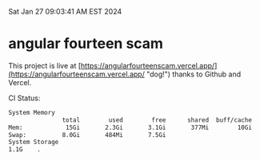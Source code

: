 Sat Jan 27 09:03:41 AM EST 2024

# angular fourteen scam


This project is live at [https://angularfourteenscam.vercel.app/](https://angularfourteenscam.vercel.app/ "dog!") thanks to Github and Vercel.

CI Status: 

```bash
System Memory
               total        used        free      shared  buff/cache   available
Mem:            15Gi       2.3Gi       3.1Gi       377Mi        10Gi        12Gi
Swap:          8.0Gi       484Mi       7.5Gi
System Storage
1.1G	.
```
```bash
